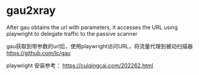 # gau2xray
After gau obtains the url with parameters, it accesses the URL using playwright to delegate traffic to the passive scanner

gau获取到带参数的url后，使用playwright访问URL，将流量代理到被动扫描器
https://github.com/lc/gau


playwright 安装参考：
https://cuiqingcai.com/202262.html
